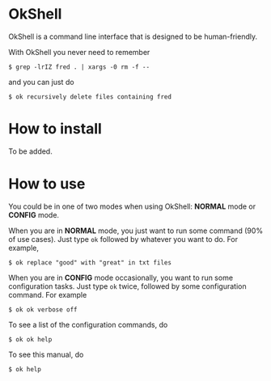 OkShell
=======

OkShell is a command line interface that is designed to be human-friendly. 

With OkShell you never need to remember

    $ grep -lrIZ fred . | xargs -0 rm -f --

and you can just do

    $ ok recursively delete files containing fred


How to install
==============

To be added.


How to use
==========

You could be in one of two modes when using OkShell: __NORMAL__ mode or __CONFIG__ mode. 

When you are in __NORMAL__ mode, you just want to run some command (90% of use cases). Just type `ok` followed by whatever you want to do. For example,

    $ ok replace "good" with "great" in txt files

When you are in __CONFIG__ mode occasionally, you want to run some configuration tasks. Just type `ok` twice, followed by some configuration command. For example

    $ ok ok verbose off

To see a list of the configuration commands, do 

    $ ok ok help

To see this manual, do 

    $ ok help

